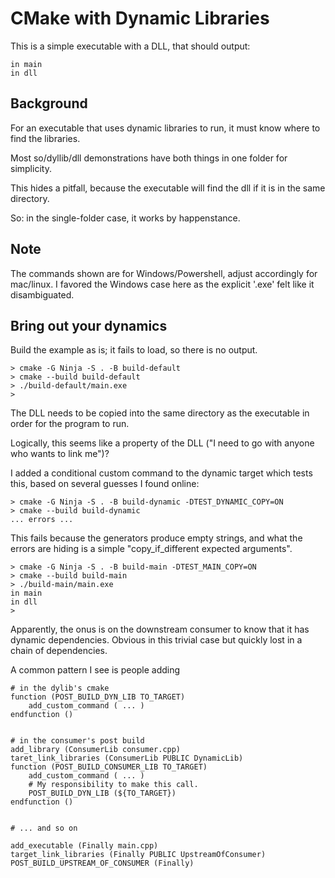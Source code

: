 CMake with Dynamic Libraries
============================

This is a simple executable with a DLL, that should output:

```
in main
in dll
```

Background
----------

For an executable that uses dynamic libraries to run, it must know where to
find the libraries.

Most so/dyllib/dll demonstrations have both things in one folder for simplicity.

This hides a pitfall, because the executable will find the dll if it is in
the same directory.

So: in the single-folder case, it works by happenstance.


Note
----

The commands shown are for Windows/Powershell, adjust accordingly for mac/linux.
I favored the Windows case here as the explicit '.exe' felt like it disambiguated.


Bring out your dynamics
-----------------------

Build the example as is; it fails to load, so there is no output.

```
> cmake -G Ninja -S . -B build-default
> cmake --build build-default
> ./build-default/main.exe
>
```

The DLL needs to be copied into the same directory as the executable
in order for the program to run.

Logically, this seems like a property of the DLL ("I need to go with
anyone who wants to link me")?

I added a conditional custom command to the dynamic target which
tests this, based on several guesses I found online:

```
> cmake -G Ninja -S . -B build-dynamic -DTEST_DYNAMIC_COPY=ON
> cmake --build build-dynamic
... errors ...
```

This fails because the generators produce empty strings, and what
the errors are hiding is a simple "copy\_if\_different expected arguments".

```
> cmake -G Ninja -S . -B build-main -DTEST_MAIN_COPY=ON
> cmake --build build-main
> ./build-main/main.exe
in main
in dll
>
```

Apparently, the onus is on the downstream consumer to know that it has dynamic
dependencies. Obvious in this trivial case but quickly lost in a chain of
dependencies.

A common pattern I see is people adding

```
# in the dylib's cmake
function (POST_BUILD_DYN_LIB TO_TARGET)
    add_custom_command ( ... )
endfunction ()


# in the consumer's post build
add_library (ConsumerLib consumer.cpp)
taret_link_libraries (ConsumerLib PUBLIC DynamicLib)
function (POST_BUILD_CONSUMER_LIB TO_TARGET)
    add_custom_command ( ... )
    # My responsibility to make this call.
    POST_BUILD_DYN_LIB (${TO_TARGET})
endfunction ()


# ... and so on

add_executable (Finally main.cpp)
target_link_libraries (Finally PUBLIC UpstreamOfConsumer)
POST_BUILD_UPSTREAM_OF_CONSUMER (Finally)
```
